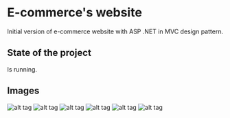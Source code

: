 <h1>E-commerce's website</h1>
<p>Initial version of e-commerce website with ASP .NET in MVC design pattern.</p>
<h2>State of the project</h2>
<p>Is running.</p>
<h2>Images</h1>

![alt tag](https://i.imgur.com/a8FZHqa.png)
![alt tag](https://i.imgur.com/0rox2cP.png)
![alt tag](https://i.imgur.com/PDfCURV.png)
![alt tag](https://i.imgur.com/5yOP0kG.png)
![alt tag](https://i.imgur.com/QjoCWMm.png)
![alt tag](https://i.imgur.com/Gd8IkCX.png)
